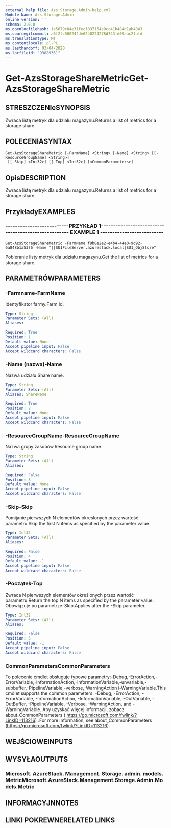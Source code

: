 ```yaml
---
external help file: Azs.Storage.Admin-help.xml
Module Name: Azs.Storage.Admin
online version: ''
schema: 2.0.0
ms.openlocfilehash: 1e5679c04e31fecf837154e0cc41b484d1ab4843
ms.sourcegitcommit: a6f2fc500242de6248224278d743fd09aac2fafd
ms.translationtype: MT
ms.contentlocale: pl-PL
ms.lasthandoff: 03/04/2020
ms.locfileid: "93889361"
---
```

# <span data-ttu-id="9f0a7-101">Get-AzsStorageShareMetric</span><span class="sxs-lookup"><span data-stu-id="9f0a7-101">Get-AzsStorageShareMetric</span></span>

## <span data-ttu-id="9f0a7-102">STRESZCZENIe</span><span class="sxs-lookup"><span data-stu-id="9f0a7-102">SYNOPSIS</span></span>
<span data-ttu-id="9f0a7-103">Zwraca listę metryk dla udziału magazynu.</span><span class="sxs-lookup"><span data-stu-id="9f0a7-103">Returns a list of metrics for a storage share.</span></span>

## <span data-ttu-id="9f0a7-104">POLECENIA</span><span class="sxs-lookup"><span data-stu-id="9f0a7-104">SYNTAX</span></span>

```
Get-AzsStorageShareMetric [-FarmName] <String> [-Name] <String> [[-ResourceGroupName] <String>]
 [[-Skip] <Int32>] [[-Top] <Int32>] [<CommonParameters>]
```

## <span data-ttu-id="9f0a7-105">Opis</span><span class="sxs-lookup"><span data-stu-id="9f0a7-105">DESCRIPTION</span></span>
<span data-ttu-id="9f0a7-106">Zwraca listę metryk dla udziału magazynu.</span><span class="sxs-lookup"><span data-stu-id="9f0a7-106">Returns a list of metrics for a storage share.</span></span>

## <span data-ttu-id="9f0a7-107">Przykłady</span><span class="sxs-lookup"><span data-stu-id="9f0a7-107">EXAMPLES</span></span>

### <span data-ttu-id="9f0a7-108">--------------------------PRZYKŁAD 1--------------------------</span><span class="sxs-lookup"><span data-stu-id="9f0a7-108">-------------------------- EXAMPLE 1 --------------------------</span></span>
```
Get-AzsStorageShareMetric -FarmName f9b8e2e2-e4b4-44e0-9d92-6a848b1a5376 -Name "||SU1FileServer.azurestack.local|SU1_ObjStore"
```

<span data-ttu-id="9f0a7-109">Pobieranie listy metryk dla udziału magazynu.</span><span class="sxs-lookup"><span data-stu-id="9f0a7-109">Get the list of metrics for a storage share.</span></span>

## <span data-ttu-id="9f0a7-110">PARAMETRÓW</span><span class="sxs-lookup"><span data-stu-id="9f0a7-110">PARAMETERS</span></span>

### <span data-ttu-id="9f0a7-111">-Farmname</span><span class="sxs-lookup"><span data-stu-id="9f0a7-111">-FarmName</span></span>
<span data-ttu-id="9f0a7-112">Identyfikator farmy.</span><span class="sxs-lookup"><span data-stu-id="9f0a7-112">Farm Id.</span></span>

```yaml
Type: String
Parameter Sets: (All)
Aliases: 

Required: True
Position: 1
Default value: None
Accept pipeline input: False
Accept wildcard characters: False
```

### <span data-ttu-id="9f0a7-113">-Name (nazwa)</span><span class="sxs-lookup"><span data-stu-id="9f0a7-113">-Name</span></span>
<span data-ttu-id="9f0a7-114">Nazwa udziału.</span><span class="sxs-lookup"><span data-stu-id="9f0a7-114">Share name.</span></span>

```yaml
Type: String
Parameter Sets: (All)
Aliases: ShareName

Required: True
Position: 2
Default value: None
Accept pipeline input: False
Accept wildcard characters: False
```

### <span data-ttu-id="9f0a7-115">-ResourceGroupName</span><span class="sxs-lookup"><span data-stu-id="9f0a7-115">-ResourceGroupName</span></span>
<span data-ttu-id="9f0a7-116">Nazwa grupy zasobów.</span><span class="sxs-lookup"><span data-stu-id="9f0a7-116">Resource group name.</span></span>

```yaml
Type: String
Parameter Sets: (All)
Aliases: 

Required: False
Position: 3
Default value: None
Accept pipeline input: False
Accept wildcard characters: False
```

### <span data-ttu-id="9f0a7-117">-Skip</span><span class="sxs-lookup"><span data-stu-id="9f0a7-117">-Skip</span></span>
<span data-ttu-id="9f0a7-118">Pomijanie pierwszych N elementów określonych przez wartość parametru.</span><span class="sxs-lookup"><span data-stu-id="9f0a7-118">Skip the first N items as specified by the parameter value.</span></span>

```yaml
Type: Int32
Parameter Sets: (All)
Aliases: 

Required: False
Position: 4
Default value: -1
Accept pipeline input: False
Accept wildcard characters: False
```

### <span data-ttu-id="9f0a7-119">-Początek</span><span class="sxs-lookup"><span data-stu-id="9f0a7-119">-Top</span></span>
<span data-ttu-id="9f0a7-120">Zwraca N pierwszych elementów określonych przez wartość parametru.</span><span class="sxs-lookup"><span data-stu-id="9f0a7-120">Return the top N items as specified by the parameter value.</span></span>
<span data-ttu-id="9f0a7-121">Obowiązuje po parametrze-Skip.</span><span class="sxs-lookup"><span data-stu-id="9f0a7-121">Applies after the -Skip parameter.</span></span>

```yaml
Type: Int32
Parameter Sets: (All)
Aliases: 

Required: False
Position: 5
Default value: -1
Accept pipeline input: False
Accept wildcard characters: False
```

### <span data-ttu-id="9f0a7-122">CommonParameters</span><span class="sxs-lookup"><span data-stu-id="9f0a7-122">CommonParameters</span></span>
<span data-ttu-id="9f0a7-123">To polecenie cmdlet obsługuje typowe parametry:-Debug,-ErrorAction,-ErrorVariable,-InformationAction,-InformationVariable,-unvariable,-subbuffer,-PipelineVariable,-verbose,-WarningAction i-WarningVariable.</span><span class="sxs-lookup"><span data-stu-id="9f0a7-123">This cmdlet supports the common parameters: -Debug, -ErrorAction, -ErrorVariable, -InformationAction, -InformationVariable, -OutVariable, -OutBuffer, -PipelineVariable, -Verbose, -WarningAction, and -WarningVariable.</span></span> <span data-ttu-id="9f0a7-124">Aby uzyskać więcej informacji, zobacz about_CommonParameters ( https://go.microsoft.com/fwlink/?LinkID=113216) .</span><span class="sxs-lookup"><span data-stu-id="9f0a7-124">For more information, see about_CommonParameters (https://go.microsoft.com/fwlink/?LinkID=113216).</span></span>

## <span data-ttu-id="9f0a7-125">WEJŚCIOWE</span><span class="sxs-lookup"><span data-stu-id="9f0a7-125">INPUTS</span></span>

## <span data-ttu-id="9f0a7-126">WYSYŁA</span><span class="sxs-lookup"><span data-stu-id="9f0a7-126">OUTPUTS</span></span>

### <span data-ttu-id="9f0a7-127">Microsoft. AzureStack. Management. Storage. admin. models. Metric</span><span class="sxs-lookup"><span data-stu-id="9f0a7-127">Microsoft.AzureStack.Management.Storage.Admin.Models.Metric</span></span>

## <span data-ttu-id="9f0a7-128">INFORMACYJN</span><span class="sxs-lookup"><span data-stu-id="9f0a7-128">NOTES</span></span>

## <span data-ttu-id="9f0a7-129">LINKI POKREWNE</span><span class="sxs-lookup"><span data-stu-id="9f0a7-129">RELATED LINKS</span></span>

